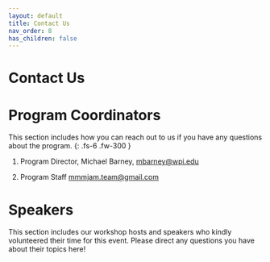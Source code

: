 ```yaml
---
layout: default
title: Contact Us
nav_order: 8
has_children: false
---
```


# Contact Us


# Program Coordinators 
This section includes how you can reach out to us if you have any questions about the program.
{: .fs-6 .fw-300 }

1. Program Director, Michael Barney, [mbarney@wpi.edu](mailto:mbarney@wpi.edu)

2. Program Staff [mmmjam.team@gmail.com](mailto:mmmjam.team@gmail.com)

# Speakers 

This section includes our workshop hosts and speakers who kindly volunteered their time for this event. Please direct any questions you have about their topics here! 
